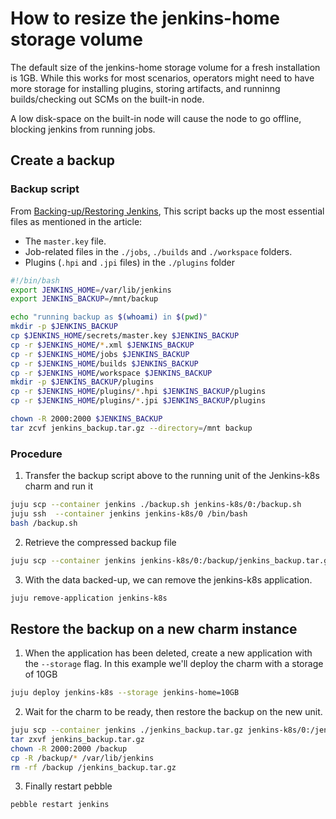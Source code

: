 # How to resize the jenkins-home storage volume
The default size of the jenkins-home storage volume for a fresh installation is 1GB. While this works for most scenarios, operators might need to have more storage for installing plugins, storing artifacts, and runninng builds/checking out SCMs on the built-in node.

A low disk-space on the built-in node will cause the node to go offline, blocking jenkins from running jobs.

## Create a backup
### Backup script
From [Backing-up/Restoring Jenkins](https://www.jenkins.io/doc/book/system-administration/backing-up/), This script backs up the most essential files as mentioned in the article:
* The `master.key` file.
* Job-related files in the `./jobs`, `./builds` and `./workspace` folders.
* Plugins (`.hpi` and `.jpi` files) in the `./plugins` folder

```bash
#!/bin/bash
export JENKINS_HOME=/var/lib/jenkins
export JENKINS_BACKUP=/mnt/backup

echo "running backup as $(whoami) in $(pwd)"
mkdir -p $JENKINS_BACKUP
cp $JENKINS_HOME/secrets/master.key $JENKINS_BACKUP
cp -r $JENKINS_HOME/*.xml $JENKINS_BACKUP
cp -r $JENKINS_HOME/jobs $JENKINS_BACKUP
cp -r $JENKINS_HOME/builds $JENKINS_BACKUP
cp -r $JENKINS_HOME/workspace $JENKINS_BACKUP
mkdir -p $JENKINS_BACKUP/plugins
cp -r $JENKINS_HOME/plugins/*.hpi $JENKINS_BACKUP/plugins
cp -r $JENKINS_HOME/plugins/*.jpi $JENKINS_BACKUP/plugins

chown -R 2000:2000 $JENKINS_BACKUP
tar zcvf jenkins_backup.tar.gz --directory=/mnt backup
```
### Procedure
1. Transfer the backup script above to the running unit of the Jenkins-k8s charm and run it
```bash
juju scp --container jenkins ./backup.sh jenkins-k8s/0:/backup.sh
juju ssh  --container jenkins jenkins-k8s/0 /bin/bash
bash /backup.sh
```
2. Retrieve the compressed backup file
```bash
juju scp --container jenkins jenkins-k8s/0:/backup/jenkins_backup.tar.gz jenkins_backup.tar.gz
```
3. With the data backed-up, we can remove the jenkins-k8s application.
```bash
juju remove-application jenkins-k8s
```

## Restore the backup on a new charm instance
1. When the application has been deleted, create a new application with the `--storage` flag. In this example we'll deploy the charm with a storage of 10GB
```bash
juju deploy jenkins-k8s --storage jenkins-home=10GB
```
2. Wait for the charm to be ready, then restore the backup on the new unit.
```bash
juju scp --container jenkins ./jenkins_backup.tar.gz jenkins-k8s/0:/jenkins_backup.tar.gz
tar zxvf jenkins_backup.tar.gz
chown -R 2000:2000 /backup
cp -R /backup/* /var/lib/jenkins
rm -rf /backup /jenkins_backup.tar.gz
```
3. Finally restart pebble
```bash
pebble restart jenkins
```